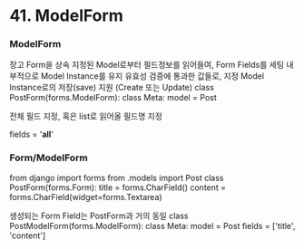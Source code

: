 

# 41. ModelForm

### ModelForm
장고 Form을 상속
지정된 Model로부터 필드정보를 읽어들여, Form Fields를 세팅
내부적으로 Model Instance를 유지
유효성 검증에 통과한 값들로, 지정 Model Instance로의 저장(save) 지원
(Create 또는 Update)
class PostForm(forms.ModelForm):
class Meta:
model	=	Post

 전체 필드 지정, 혹은 list로 읽어올 필드명 지정

fields	=	'____all____'



### Form/ModelForm
from django	import forms
from .models	import Post
class PostForm(forms.Form):
title	=	forms.CharField()
content	=	forms.CharField(widget=forms.Textarea)
	

생성되는 Form	Field는 PostForm과 거의 동일
class PostModelForm(forms.ModelForm):
class Meta:
model	=	Post
fields	=	['title',	'content']